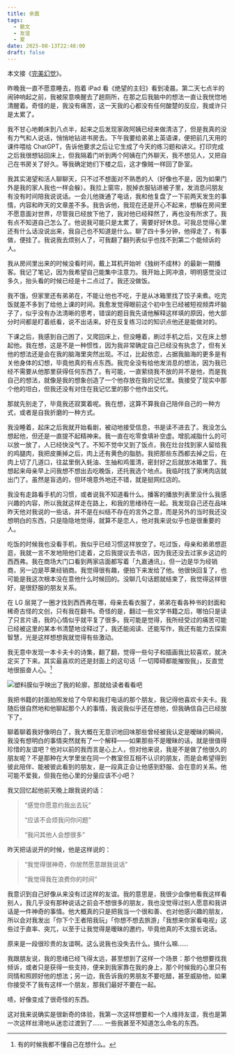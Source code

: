```yaml
---
title: 余震
tags:
  - 散文
  - 友谊
  - 爱
date: 2025-08-13T22:48:00
draft: false
---
```


本文接《[完美幻觉](/posts/完美幻觉/)》。

昨晚我一直不愿意睡去，抱着 iPad 看《绝望的主妇》看到凌晨。第二天七点半的闹钟响起之前，我被尿意唤醒去了趟厕所，在那之后我脑中的想法一直让我恍惚地清醒着。奇怪的是，我没有痛苦，这一天我的心都没有任何酸楚的反应，我或许只是太累了。<!--more-->

我不甘心地赖床到八点半，起来之后发现家政阿姨已经来做清洁了，但是我真的没有力气和人说话，悄悄地钻进书房去。下午我要给弟弟上英语课，便把前几天用的课件喂给 ChatGPT，告诉他要求之后让它生成了今天的练习题和讲义。打印完成之后我很想钻回床上，但我隔着门听到两个阿姨在门外聊天，我不想见人，又把自己在书房关了好久。等我确定她们下楼之后，这才像贼一样回了卧室。

我其实渴望和活人聊聊天，只不过不想面对不熟悉的人（好像也不是，因为如果门外是我的家人我也一样会躲）。我拉上窗帘，脱掉衣服钻进被子里，发消息问朋友有没有时间陪我说说话。一会儿他拨通了电话，我和他复盘了一下前两天发生的事情，内容和昨天的文章差不多。我告诉他，我现在还是开心不起来，想躲在房间里不愿意面对世界，尽管我已经放下他了，我对他已经释然了，再也没有所求了。我有点不知道自己怎么了。他说我可能只是太累了，需要好好休息。可我总觉得心里还有什么话没说出来，我自己也不知道是什么。聊了四十多分钟，他得走了，有事做，便挂了。我说我去烦别人了，可我翻了翻列表似乎也找不到第二个能倾诉的人。

我从房间里出来的时候没看时间，戴上耳机开始听《独树不成林》的最新一期播客。我记了笔记，因为我希望自己能集中注意力。我开始上网冲浪，明明感觉没过多久，抬头看的时候已经是十二点过了。我还没做饭。

我不饿，但家里还有弟弟在，不能让他也不吃，于是从冰箱里找了饺子来煮。吃完饭就差不多到了给他上课的时间。我愈发觉得眼前这个初中生已经被短视频弄坏脑子了，似乎没有办法清晰的思考，错误的题目我先请他解释这样填的原因，他大部分时间都是盯着纸看，说不出话来。好在反复练习过的知识点他还是能做对的。

下课之后，我感到自己困了，又爬回床上，但没睡着，刷过手机之后，又在床上想起他。我在想，这是不是一种惯性，因为我非常确定自己已经没有执念了，但有关他的想法还是会在我的脑海里突然出现。不过，比起依恋，占据我脑海的更多是有关他身体的幻想，毕竟他真的有点东西。我完全没有给他发消息的想法，因为我已经不需要从他那里获得任何东西了。有可能，一直萦绕我不放的并不是他，而是我自己的想法，就像是我的想象创造了一个他存放在我的记忆里。我接受了现实中那个他的坦白，但我还没有对住在我记忆里的那个他作出交代。

那就先别走了，毕竟我还寂寞着呢。我在想，这算不算我自己陪伴自己的一种方式，或者是自我折磨的一种方式。

我没睡着，起床之后我就开始看剧，被动地接受信息，书是读不进去了。我没怎么想起他，但还是一直提不起精神来。我一直在吃零食填补空虚。增肌减脂什么的可以放一放了，人已经快没气了。不知不觉中又到了饭点，我在灶台找到家人留给我的鸡腿肉，我把皮撕掉之后，肉上还有黄色的脂肪。我把那些东西都去掉之后，在肉上切了几道口，往盆里倒入蚝油、生抽和鸡蛋清，密封好之后就放冰箱里了。我想起来母亲早上问我想不想出去吃晚饭，还托我选个地点。我临时找了家烤肉店就出门了。虽然是盲选的，但环境意外地还不错，就是挺网红店的。

我没有走路看手机的习惯，或者说我不知道看什么。播客的播放列表里没什么我感兴趣的内容，所以我就这样走在路上，和我的思绪待在一起。我发现自己还在品味昨天他对我说的一些话，并不是在纠结不存在的言外之意，而是另外的当时我还没想明白的东西，只是隐隐地觉得，就算不是恋人，他对我来说似乎也是很重要的人。

吃饭的时候我也没看手机，我似乎已经习惯这样放空了。吃过饭，母亲和弟弟想逛逛，我就一言不发地陪他们走着，之后我提议去书店，因为我还没去过家乡这边的西西弗。我在商场大门口看到两家店面都写着「九嘉通讯」，但一边是华为经销商，另一边是苹果经销商。我觉得很有趣，便拍下来发给了他。他很快回复了，也可能是我这次根本没在意他什么时候回的。没聊几句话题就结束了，我觉得这样很好，是很舒服的朋友关系。

在 LG 层晃了一圈才找到西西弗在哪，母亲去看衣服了，弟弟在看各种书的封面和稀奇古怪的文创，只有我在翻书。奇怪的是，翻过一些文学书籍之后，哪怕只是读了只言片语，我的心情似乎就平复了很多。我可能是觉得，我所经受过的痛苦可能已经被这里的某本书清楚地诠释过了，我还能阅读、还能写作，我还有能力去探索智慧，光是这样想想我就觉得有些激动。

我无意中发现一本卡夫卡的诗集，翻了翻，觉得一些句子和插画我比较喜欢，就决定买了下来。其实最喜欢的还是封面上的这句话「一切障碍都能摧毁我」，反直觉地很振奋人心。[^1]

![](https://image.guhub.cn/uPic/2025/08/IMG_5013.jpg "塑料膜似乎映出了我的轮廓，那就给读者看看吧")

我把书籍的封面拍照发给了今早和我打电话的那个朋友，我记得他喜欢卡夫卡。我随后很自然地和他聊起那个人的事情，我说我似乎还在想他，但我确信自己已经放下了。

聊着聊着我好像明白了，我大概在无意识地回味那些曾经被我认定是暧昧的瞬间，我没有想明白的事情突然就有了一个解释——如果那些不是暧昧的话，就是很值得珍惜的友谊吧？他对以前的我而言是心上人，但对他来说，我是不是做了他很久的朋友呢？不是那种在大学里坐在同一个教室但互相不认识的朋友，而是会希望得到彼此陪伴、能被彼此看到的朋友，是一段真正会让他感到舒服、会在意的关系。他可能不爱我，但我在他心里的分量应该不小吧？

我又回忆起他前天晚上跟我说的话：

> “感觉你愿意约我出去玩”
>
> “应该不会烦我问你问题”
>
> “我问其他人会想很多”

昨天把话说开的时候，他是这样说的：

> “我觉得很神奇，你居然愿意跟我说话”
>
> “我觉得我在浪费你的时间”

我意识到自己好像从来没有过这样的友谊。我的意思是，我很少会像他看我这样看别人，我几乎没有那种说话之前会不想很多的朋友，我也没觉得过别人愿意和我讲话是一件神奇的事情。他大概真的只是把我当一个很和善、也对他感兴趣的朋友，所以会对我发出「你下个王者陪我玩」「你想不想去旅游」「我想来你家看电视」这些过于直率、突兀，以至于让我觉得是暧昧的邀约，毕竟他真的不太擅长说话。

原来是一段很珍贵的友谊啊。这么说我也没失去什么。搞什么嘛……

我跟朋友说，我的思绪已经飞得太远，甚至想到了这样一个场景：那个他想要找我倾诉，或者只是获得一些支持，便来到我家靠在我的身上，那个时候我的心里只有同情和照顾好他的想法；另一边，我告诉我的男朋友不要吃醋，甚至威胁他，如果你接受不了我有这样一个朋友，那我们最好不要在一起。

啧，好像变成了很奇怪的东西。

这对我来说确实是很新奇的体验，我第一次这样想要和一个人维持友谊，我也是第一次这样丝滑地从迷恋过渡到了…… 一些我甚至不知道怎么命名的东西。

[^1]: 有的时候我都不懂自己在想什么。
